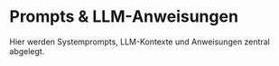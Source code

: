 # Prompts & LLM-Anweisungen

Hier werden Systemprompts, LLM-Kontexte und Anweisungen zentral abgelegt.